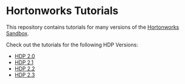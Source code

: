# Hortonworks Tutorials

This repository contains tutorials for many versions of the [Hortonworks Sandbox](http://hortonworks.com/products/hortonworks-sandbox/).

Check out the tutorials for the following HDP Versions:

- [HDP 2.0](archives/2-0/)
- [HDP 2.1](archives/2-1/)
- [HDP 2.2](archives/2-2/)
- [HDP 2.3](2-3/)